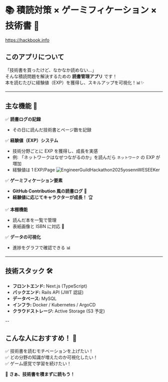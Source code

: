 # 📚 積読対策 × ゲーミフィケーション × 技術書 📖

https://hackbook.info

## **このアプリについて**

「技術書を買ったけど、なかなか読めない…」  
そんな積読問題を解決するための **読書管理アプリ** です！  
本を読むたびに経験値（EXP）を獲得し、スキルアップを可視化！📊✨

---

## **主な機能 🚀**

✅ **読書ログの記録**

- その日に読んだ技術書とページ数を記録

✅ **経験値（EXP）システム**

- 技術分野ごとに EXP を獲得し、成長を実感
- 例: 「ネットワークはなぜつながるのか」を読んだら `ネットワーク` の EXP が増加
- 経験値は 1 EXP/Page
  ![EngineerGuildHackathon2025yosennWESEEKer](https://github.com/user-attachments/assets/891f7f7c-d731-4e0c-83d1-45370d28ab96)

✅ **ゲーミフィケーション要素**

- **GitHub Contribution 風の読書ログ** 📅
- **経験値に応じてキャラクターが成長！** 🏆

✅ **本棚機能**

- 読んだ本を一覧で管理
- 表紙画像と ISBN に対応 📖

✅ **データの可視化**

- 進捗をグラフで確認できる 📊

---

## **技術スタック 🛠️**

- **フロントエンド:** Next.js (TypeScript)
- **バックエンド:** Rails API (JWT 認証)
- **データベース:** MySQL
- **インフラ:** Docker / Kubernetes / ArgoCD
- **クラウドストレージ:** Active Storage (S3 予定)

--

## **こんな人におすすめ！ 🎯**

✅ 技術書を読むモチベーションを上げたい！  
✅ どの分野の知識が増えたのか可視化したい！  
✅ ゲーム感覚で学習を続けたい！

📢 **さぁ、技術書を積まずに読もう！**

